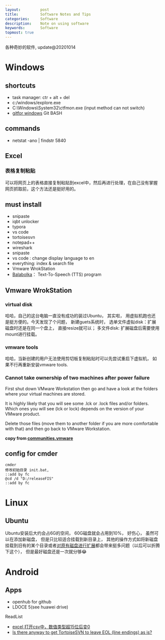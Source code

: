 ```yaml
---
layout:     	post
title:      	Software Notes and Tips
categories: 	Software
description:   	Note on using software
keywords: 		Software
topmost: true
---
```


各种奇妙的软件, update@20201014

# Windows

## shortcuts

- task manager: ctr + alt + del
- c:/windows/explore.exe
- C:\Windows\System32\ctfmon.exe      (input method can not switch)
- [gitfor windows](https://gitforwindows.org/index.html) Git BASH

## commands

- netstat -ano  | findstr 5840

## Excel

### 表格复制粘贴

可以将网页上的表格直接复制粘贴到excel中，然后再进行处理，在自己没有掌握网页抓取前，这个方法还是挺好用的。

## must install 

- snipaste
- iqbt unlocker
- typora
- vs code
- tortoisesvn
- notepad++
- wireshark
- snipaste
- vs code : change display language to en
- everything: index & search file
- Vmware WrokStation
- [Balabolka](http://www.cross-plus-a.com/balabolka.htm)： Text-To-Speech (TTS) program

## Vmware WrokStation

### virtual disk

哈哈，自己的这台电脑一直没有成功的装过Ubuntu， 其实啦， 用虚拟机跑也还是挺方便的。今天发现了个问题， 新建guets系统时， 选单文件虚拟disk：扩展磁盘时还是在同一个盘上， 直接resize就可以； 多文件disk: 扩展磁盘后需要使用mount进行挂载。

### vmware tools

哈哈，当新创建的用户无法使用剪切板复制粘贴时可以先尝试重启下虚拟机， 如果不行再重新安装vmware tools. 

### Cannot take ownership of two machines after power failure

First shut down VMware Workstation then go and have a look at the folders where your virtual machines are stored.

It is highly likely that you will see some .lck or .lock files and/or folders. Which ones you will see (lck or lock) depends on the version of your VMware product. 

Delete those files (move them to another folder if you are more comfortable with that) and then go back to VMware Workstation.  

**copy from  [communities.vmware](https://communities.vmware.com/message/1105740#1105740)**

## config for cmder

```
cmder
修改初始目录 init.bat,
::add by fc
@cd /d "D:/releaseFIS"
::add by fc
```

# Linux

## Ubuntu

Ubuntu安装后大约会占6G的空间， 60G磁盘就会占用到10%， 好伤心， 虽然可以在添加新磁盘， 但是只比较适合挂载到新目录上， 其他的操作方式如将新磁盘挂载到旧有的某个目录或者[对原有磁盘进行扩展](https://www.linuxprobe.com/linux-fdisk-size.html)都会带来挺多问题（以后可以折腾下这个）， 但是最好磁盘还是一次就分够😂

# Android

## Apps

- openhub for github
- LDOCE 5(see huawei  drive)

ReadList

- [excel 打开csv中，数值类型超15位后变0](https://blog.csdn.net/q944324153/article/details/82994999)
- [Is there anyway to get TortoiseSVN to leave EOL (line endings) as is?](https://stackoverflow.com/questions/11587806/is-there-anyway-to-get-tortoisesvn-to-leave-eol-line-endings-as-is)



